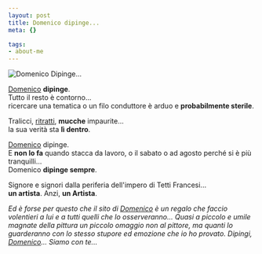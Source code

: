 ```yaml
--- 
layout: post
title: Domenico dipinge...
meta: {}

tags: 
- about-me
---
```

![Domenico Dipinge...](http://www.lastknight.com/download/20060629_Domenico.thumbnail.jpg)

[Domenico](http://www.domenicosorrenti.com) **dipinge**.  
Tutto il resto è contorno...  
ricercare una tematica o un filo conduttore è arduo e **probabilmente sterile**.  

Tralicci, [ritratti](http://www.domenicosorrenti.com), **mucche** impaurite...  
la sua verità sta **lì dentro**.  

[Domenico](](http://www.domenicosorrenti.com)) dipinge.  
E **non lo fa** quando stacca da lavoro, o il sabato o ad agosto perché si è più tranquilli...  
Domenico **dipinge sempre**.  

Signore e signori dalla periferia dell'impero di Tetti Francesi...  
**un artista**. Anzi, **un Artista**.  

*Ed è forse per questo che il sito di [Domenico](http://www.domenicosorrenti.com) è un regalo che faccio volentieri a lui e a tutti quelli che lo osserveranno... Quasi a piccolo e umile magnate della pittura un piccolo omaggio non al pittore, ma quanti lo guarderanno con lo stesso stupore ed emozione che io ho provato. Dipingi, [Domenico](http://www.domenicosorrenti.com)... Siamo con te...* 
